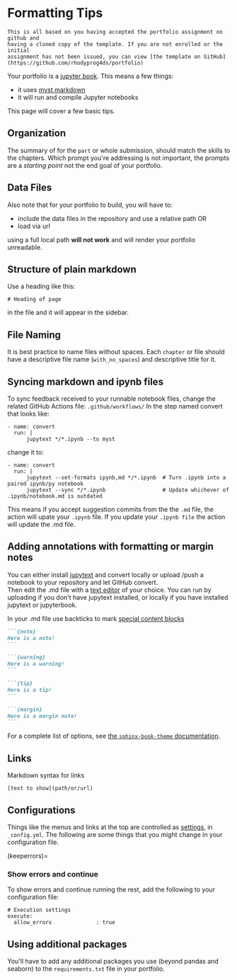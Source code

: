 # Formatting Tips

```{warning}
This is all based on you having accepted the portfolio assignment on github and
having a cloned copy of the template. If you are not enrolled or the initial
assignment has not been issued, you can view [the template on GitHub](https://github.com/rhodyprog4ds/portfolio)
```

Your portfolio is a [jupyter book](https://jupyterbook.org/intro.html). This means a few things:
- it uses [myst markdown](https://jupyterbook.org/reference/cheatsheet.html)
- it will run and compile Jupyter notebooks

This page will cover a few basic tips.

## Organization

The summary of for the `part` or whole submission, should match the skills to the chapters.  Which prompt you're addressing is not important, the  prompts are a *starting point* not the end goal of your portfolio.

## Data Files

Also note that for your portfolio to build, you will have to:
-  include the data files in the repository and use a relative path OR
-  load via url

using a full local path **will not work** and will render your portfolio unreadable.

## Structure of plain markdown

Use a heading like this:

```
# Heading of page
```

in the file and it will appear in the sidebar.


## File Naming

It is best practice to name files without spaces.
Each `chapter` or file should have a descriptive file name (`with_no_spaces`) and descriptive title for it.


## Syncing markdown and ipynb files

To sync feedback received to your runnable notebook files, change the related GitHub Actions file: `.github/workflows/`
In the step named convert that looks like:
```
- name: convert
  run: |
      jupytext */*.ipynb --to myst
```

change it to:

```
- name: convert
  run: |
      jupytext --set-formats ipynb,md */*.ipynb  # Turn .ipynb into a paired ipynb/py notebook
      jupytext --sync */*.ipynb                  # Update whichever of .ipynb/notebook.md is outdated
```

This means if you accept suggestion commits from the the `.md` file, the action will upate your `.ipynb` file. If you update your `.ipynb file` the action will update the .md file.


## Adding annotations with formatting or margin notes

You can either install [jupytext](https://jupytext.readthedocs.io/en/latest/install.html) and convert locally or upload /push a notebook to your repository and let GitHub convert.  
Then edit the .md file with a [text editor](texteditor) of your choice. You can run by uploading if you don't have jupytext installed, or locally if you have installed jupytext or jupyterbook.

In your .md file use backticks to mark [special content blocks](https://jupyterbook.org/content/content-blocks.html)


````md
```{note}
Here is a note!
```
````

````md
```{warning}
Here is a warning!
```
````

````md
```{tip}
Here is a tip!
```
````


````md
```{margin}
Here is a margin note!
```
````


For a complete list of options, see [the `sphinx-book-theme` documentation](https://sphinx-book-theme.readthedocs.io/en/latest/reference/demo.html#admonitions).

## Links

Markdown syntax for links

```
[text to show](path/or/url)
```



## Configurations

Things like the menus and links at the top are controlled as [settings](https://jupyterbook.org/customize/config.html), in `_config.yml`. The following are some things that you might change in your configuration file.

(keeperrors)=
### Show errors and continue

To show errors and continue running the rest, add the following to your configuration file:

```
# Execution settings
execute:
  allow_errors              : true
```

## Using additional packages

You'll have to add any additional packages you use (beyond pandas and seaborn) to the `requirements.txt` file in your portfolio.

